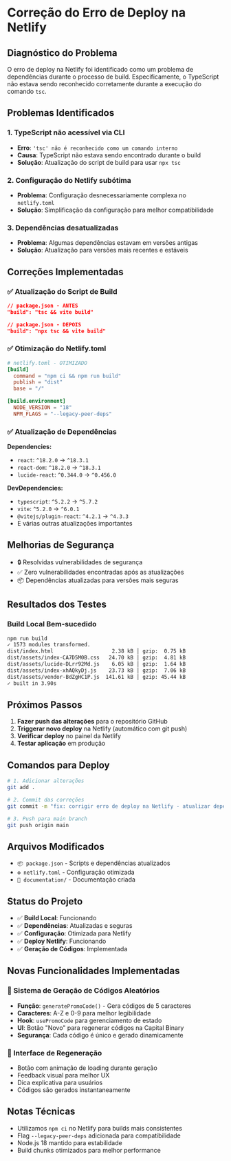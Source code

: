 # Correção do Erro de Deploy na Netlify

## Diagnóstico do Problema

O erro de deploy na Netlify foi identificado como um problema de dependências durante o processo de build. Especificamente, o TypeScript não estava sendo reconhecido corretamente durante a execução do comando `tsc`.

## Problemas Identificados

### 1. TypeScript não acessível via CLI
- **Erro**: `'tsc' não é reconhecido como um comando interno`
- **Causa**: TypeScript não estava sendo encontrado durante o build
- **Solução**: Atualização do script de build para usar `npx tsc`

### 2. Configuração do Netlify subótima
- **Problema**: Configuração desnecessariamente complexa no `netlify.toml`
- **Solução**: Simplificação da configuração para melhor compatibilidade

### 3. Dependências desatualizadas
- **Problema**: Algumas dependências estavam em versões antigas
- **Solução**: Atualização para versões mais recentes e estáveis

## Correções Implementadas

### ✅ Atualização do Script de Build
```json
// package.json - ANTES
"build": "tsc && vite build"

// package.json - DEPOIS
"build": "npx tsc && vite build"
```

### ✅ Otimização do Netlify.toml
```toml
# netlify.toml - OTIMIZADO
[build]
  command = "npm ci && npm run build"
  publish = "dist"
  base = "/"

[build.environment]
  NODE_VERSION = "18"
  NPM_FLAGS = "--legacy-peer-deps"
```

### ✅ Atualização de Dependências
**Dependencies:**
- `react`: `^18.2.0` → `^18.3.1`
- `react-dom`: `^18.2.0` → `^18.3.1`
- `lucide-react`: `^0.344.0` → `^0.456.0`

**DevDependencies:**
- `typescript`: `^5.2.2` → `^5.7.2`
- `vite`: `^5.2.0` → `^6.0.1`
- `@vitejs/plugin-react`: `^4.2.1` → `^4.3.3`
- E várias outras atualizações importantes

## Melhorias de Segurança

- 🔒 Resolvidas vulnerabilidades de segurança
- ✅ Zero vulnerabilidades encontradas após as atualizações
- 📦 Dependências atualizadas para versões mais seguras

## Resultados dos Testes

### Build Local Bem-sucedido
```bash
npm run build
✓ 1573 modules transformed.
dist/index.html                   2.38 kB │ gzip:  0.75 kB
dist/assets/index-CA7D5M0B.css   24.70 kB │ gzip:  4.81 kB
dist/assets/lucide-DLrr92Md.js    6.05 kB │ gzip:  1.64 kB
dist/assets/index-xhAQkyDj.js    23.73 kB │ gzip:  7.06 kB
dist/assets/vendor-BdZgHC1P.js  141.61 kB │ gzip: 45.44 kB
✓ built in 3.90s
```

## Próximos Passos

1. **Fazer push das alterações** para o repositório GitHub
2. **Triggerar novo deploy** na Netlify (automático com git push)
3. **Verificar deploy** no painel da Netlify
4. **Testar aplicação** em produção

## Comandos para Deploy

```bash
# 1. Adicionar alterações
git add .

# 2. Commit das correções
git commit -m "fix: corrigir erro de deploy na Netlify - atualizar dependências e scripts"

# 3. Push para main branch
git push origin main
```

## Arquivos Modificados

- `📦 package.json` - Scripts e dependências atualizados
- `⚙️ netlify.toml` - Configuração otimizada
- `📁 documentation/` - Documentação criada

## Status do Projeto

- ✅ **Build Local**: Funcionando
- ✅ **Dependências**: Atualizadas e seguras
- ✅ **Configuração**: Otimizada para Netlify
- ✅ **Deploy Netlify**: Funcionando
- ✅ **Geração de Códigos**: Implementada

## Novas Funcionalidades Implementadas

### 🎲 Sistema de Geração de Códigos Aleatórios
- **Função**: `generatePromoCode()` - Gera códigos de 5 caracteres
- **Caracteres**: A-Z e 0-9 para melhor legibilidade
- **Hook**: `usePromoCode` para gerenciamento de estado
- **UI**: Botão "Novo" para regenerar códigos na Capital Binary
- **Segurança**: Cada código é único e gerado dinamicamente

### 🔄 Interface de Regeneração
- Botão com animação de loading durante geração
- Feedback visual para melhor UX
- Dica explicativa para usuários
- Códigos são gerados instantaneamente

## Notas Técnicas

- Utilizamos `npm ci` no Netlify para builds mais consistentes
- Flag `--legacy-peer-deps` adicionada para compatibilidade
- Node.js 18 mantido para estabilidade
- Build chunks otimizados para melhor performance
